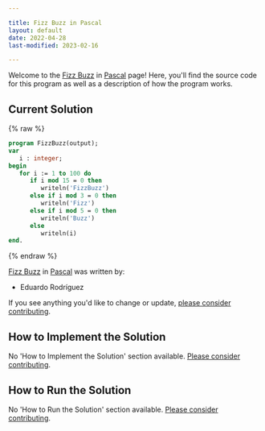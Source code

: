 ```yaml
---

title: Fizz Buzz in Pascal
layout: default
date: 2022-04-28
last-modified: 2023-02-16

---
```


Welcome to the [Fizz Buzz](https://sampleprograms.io/projects/fizz-buzz) in [Pascal](https://sampleprograms.io/languages/pascal) page! Here, you'll find the source code for this program as well as a description of how the program works.

## Current Solution

{% raw %}

```pascal
program FizzBuzz(output);
var
   i : integer;
begin
   for i := 1 to 100 do
      if i mod 15 = 0 then
         writeln('FizzBuzz')
      else if i mod 3 = 0 then
         writeln('Fizz')
      else if i mod 5 = 0 then
         writeln('Buzz')
      else
         writeln(i)
end.
```

{% endraw %}

[Fizz Buzz](https://sampleprograms.io/projects/fizz-buzz) in [Pascal](https://sampleprograms.io/languages/pascal) was written by:

- Eduardo Rodríguez

If you see anything you'd like to change or update, [please consider contributing](https://github.com/TheRenegadeCoder/sample-programs).

## How to Implement the Solution

No 'How to Implement the Solution' section available. [Please consider contributing](https://github.com/TheRenegadeCoder/sample-programs-website).

## How to Run the Solution

No 'How to Run the Solution' section available. [Please consider contributing](https://github.com/TheRenegadeCoder/sample-programs-website).